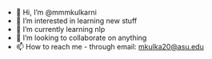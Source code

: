 - 👋 Hi, I’m @mmmkulkarni
- 👀 I’m interested in learning new stuff
- 🌱 I’m currently learning nlp
- 💞️ I’m looking to collaborate on anything
- 📫 How to reach me - through email: mkulka20@asu.edu

<!---
mmmkulkarni/mmmkulkarni is a ✨ special ✨ repository because its `README.md` (this file) appears on your GitHub profile.
You can click the Preview link to take a look at your changes.
--->
